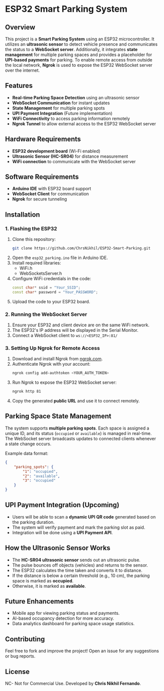 # ESP32 Smart Parking System

## Overview
This project is a **Smart Parking System** using an ESP32 microcontroller. It utilizes an **ultrasonic sensor** to detect vehicle presence and communicates the status to a **WebSocket server**. Additionally, it integrates **state management** for multiple parking spaces and provides a placeholder for **UPI-based payments** for parking. To enable remote access from outside the local network, **Ngrok** is used to expose the ESP32 WebSocket server over the internet.

## Features
- **Real-time Parking Space Detection** using an ultrasonic sensor
- **WebSocket Communication** for instant updates
- **State Management** for multiple parking spots
- **UPI Payment Integration** (Future implementation)
- **WiFi Connectivity** to access parking information remotely
- **Ngrok Tunnel** to allow external access to the ESP32 WebSocket server

## Hardware Requirements
- **ESP32 development board** (Wi-Fi enabled)
- **Ultrasonic Sensor (HC-SR04)** for distance measurement
- **WiFi connection** to communicate with the WebSocket server

## Software Requirements
- **Arduino IDE** with ESP32 board support
- **WebSocket Client** for communication
- **Ngrok** for secure tunneling

## Installation
### 1. Flashing the ESP32
1. Clone this repository:
   ```sh
   git clone https://github.com/ChrsNikhil/ESP32-Smart-Parking.git
   ```
2. Open the `esp32_parking.ino` file in Arduino IDE.
3. Install required libraries:
   - WiFi.h
   - WebSocketsServer.h
4. Configure WiFi credentials in the code:
   ```cpp
   const char* ssid = "Your_SSID";
   const char* password = "Your_PASSWORD";
   ```
5. Upload the code to your ESP32 board.

### 2. Running the WebSocket Server
1. Ensure your ESP32 and client device are on the same WiFi network.
2. The ESP32's IP address will be displayed in the Serial Monitor.
3. Connect a WebSocket client to `ws://<ESP32_IP>:81/`

### 3. Setting Up Ngrok for Remote Access
1. Download and install Ngrok from [ngrok.com](https://ngrok.com/).
2. Authenticate Ngrok with your account:
   ```sh
   ngrok config add-authtoken <YOUR_AUTH_TOKEN>
   ```
3. Run Ngrok to expose the ESP32 WebSocket server:
   ```sh
   ngrok http 81
   ```
4. Copy the generated **public URL** and use it to connect remotely.

## Parking Space State Management
The system supports **multiple parking spots**. Each space is assigned a unique ID, and its status (`occupied` or `available`) is managed in real-time. The WebSocket server broadcasts updates to connected clients whenever a state change occurs.

Example data format:
```json
{
    "parking_spots": {
        "1": "occupied",
        "2": "available",
        "3": "occupied"
    }
}
```

## UPI Payment Integration (Upcoming)
- Users will be able to scan a **dynamic UPI QR code** generated based on the parking duration.
- The system will verify payment and mark the parking slot as paid.
- Integration will be done using a **UPI Payment API**.

## How the Ultrasonic Sensor Works
- The **HC-SR04 ultrasonic sensor** sends out an ultrasonic pulse.
- The pulse bounces off objects (vehicles) and returns to the sensor.
- The ESP32 calculates the time taken and converts it to distance.
- If the distance is below a certain threshold (e.g., 10 cm), the parking space is marked as **occupied**.
- Otherwise, it is marked as **available**.

## Future Enhancements
- Mobile app for viewing parking status and payments.
- AI-based occupancy detection for more accuracy.
- Data analytics dashboard for parking space usage statistics.

## Contributing
Feel free to fork and improve the project! Open an issue for any suggestions or bug reports.

## License
NC- Not for Commercial Use.
Developed by **Chris Nikhil Fernando**.

